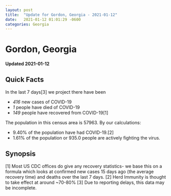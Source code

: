 ```yaml
---
layout: post
title:  "Update for Gordon, Georgia - 2021-01-12"
date:   2021-01-12 01:01:29 -0600
categories: Georgia
---
```


# Gordon, Georgia
#### Updated 2021-01-12

## Quick Facts

In the last 7 days[3] we project there have been
- *416* new cases of COVID-19
- *1* people have died of COVID-19
- *149* people have recovered from COVID-19[1]

The population in this census area is 57963. By our calculations:
- 9.40% of the population have had COVID-19.[2]
- 1.61% of the population or 935.0 people are actively fighting the virus.

## Synopsis




[1] Most US CDC offices do give any recovery statistics- we base this on a formula which looks at confirmed new cases
15 days ago (the average recovery time) and deaths over the last 7 days.
[2] Herd Immunity is thought to take effect at around ~70-80%
[3] Due to reporting delays, this data may be incomplete. 
    